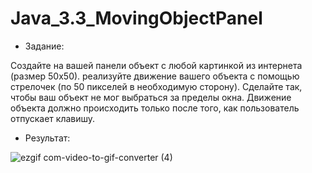 # Java_3.3_MovingObjectPanel


- Задание:
  
Создайте на вашей панели объект с любой картинкой из интернета (размер 50х50). реализуйте движение вашего объекта с помощью стрелочек (по 50 пикселей в необходимую сторону). Сделайте так, чтобы ваш объект не мог выбраться за пределы окна. Движение объекта должно происходить только после того, как пользователь отпускает клавишу.


- Результат:

 
![ezgif com-video-to-gif-converter (4)](https://github.com/Daria-Krylova/Java_3.3_MovingObjectPanel/assets/55152528/8136c1c5-f3a7-4a42-9cb1-af33225df38e)
